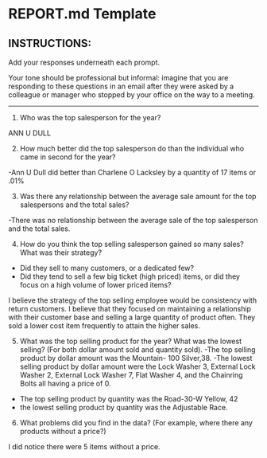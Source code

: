 # REPORT.md Template

## INSTRUCTIONS:

Add your responses underneath each prompt. 

Your tone should be professional but informal: imagine that you are responding to these questions in an email after they were asked by a colleague or manager who stopped by your office on the way to a meeting.

---

1. Who was the top salesperson for the year?

ANN U DULL

2. How much better did the top salesperson do than the individual who came in second for the year?

-Ann U Dull did better than Charlene O Lacksley by a quantity of 17 items or .01%

3. Was there any relationship between the average sale amount for the top salespersons and the total sales?

-There was no relationship between the average sale of the top salesperson and the total sales. 

4. How do you think the top selling salesperson gained so many sales? What was their strategy?

- Did they sell to many customers, or a dedicated few?
- Did they tend to sell a few big ticket (high priced) items, or did they focus on a high volume of lower priced items?

I believe the strategy of the top selling employee would be consistency with return customers. I believe that they focused on maintaining a relationship with their customer base and selling a large quantity of product often. They sold a lower cost item frequently to attain the higher sales.
 

5. What was the top selling product for the year? What was the lowest selling? (For both dollar amount sold and quantity sold).
-The top selling product by dollar amount was the Mountain- 100 Silver,38.
-The lowest selling product by dollar amount were the Lock Washer 3, External Lock Washer 2, External Lock Washer 7, Flat Washer 4, and the Chainring Bolts all having a price of 0.
- The top selling product by quantity was the Road-30-W Yellow, 42
- the lowest selling product by quantity was the Adjustable Race.

6. What problems did you find in the data? (For example, where there any products without a price?)

I did notice there were 5 items without a price. 